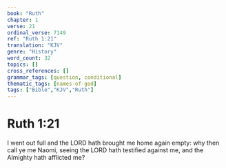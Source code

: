 ```yaml
---
book: "Ruth"
chapter: 1
verse: 21
ordinal_verse: 7149
ref: "Ruth 1:21"
translation: "KJV"
genre: "History"
word_count: 32
topics: []
cross_references: []
grammar_tags: [question, conditional]
thematic_tags: [names-of-god]
tags: ["Bible","KJV","Ruth"]
---
```


# Ruth 1:21

I went out full and the LORD hath brought me home again empty: why then call ye me Naomi, seeing the LORD hath testified against me, and the Almighty hath afflicted me?
